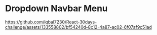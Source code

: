 # Dropdown Navbar Menu


https://github.com/iqbal7230/React-30days-challenge/assets/133558802/bf54240d-8c12-4a87-ac02-6f07af9c51ad

